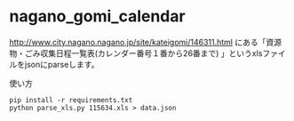 # nagano_gomi_calendar

http://www.city.nagano.nagano.jp/site/kateigomi/146311.html にある「資源物・ごみ収集日程一覧表(カレンダー番号１番から26番まで) 」というxlsファイルをjsonにparseします。

使い方

```
pip install -r requirements.txt
python parse_xls.py 115634.xls > data.json
```
